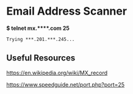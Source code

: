 # Email Address Scanner

**$ telnet mx.****.com 25**
```
Trying ***.201.***.245...
```

## Useful Resources
https://en.wikipedia.org/wiki/MX_record

https://www.speedguide.net/port.php?port=25
